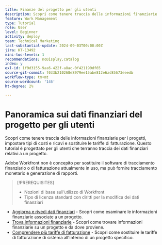 ```yaml
---
title: Finanze del progetto per gli utenti
description: Scopri come tenere traccia delle informazioni finanziarie per i progetti, impostare tipi di costi e ricavi e sostituire le tariffe di fatturazione.
feature: Work Management
type: Tutorial
role: User
level: Beginner
activity: deploy
team: Technical Marketing
last-substantial-update: 2024-09-03T00:00:00Z
jira: KT-13492
mini-toc-levels: 1
recommendations: noDisplay,catalog
index: y
exl-id: 1f9d3155-9aa6-422f-a8ac-0f421199df65
source-git-commit: f033b210268e8979ee15abe812e6ad85673eeedb
workflow-type: tm+mt
source-wordcount: '146'
ht-degree: 2%

---
```


# Panoramica sui dati finanziari del progetto per gli utenti

Scopri come tenere traccia delle informazioni finanziarie per i progetti, impostare tipi di costi e ricavi e sostituire le tariffe di fatturazione. Questo tutorial è progettato per gli utenti che terranno traccia dei dati finanziari relativi a un progetto.

Adobe Workfront non è concepito per sostituire il software di tracciamento finanziario o di fatturazione attualmente in uso, ma può fornire tracciamento monetario e generazione di rapporti.

>[!PREREQUISITES]
>
>* Nozioni di base sull’utilizzo di Workfront
>* Tipo di licenza standard con diritti per la modifica dei dati finanziari


* [Aggiorna e rivedi dati finanziari](update-and-review-finances.md) - Scopri come esaminare le informazioni finanziarie associate a un progetto.
* [Trova informazioni finanziarie](find-financial-information.md) - Scopri come trovare informazioni finanziarie su un progetto e da dove proviene.
* [Comprendere più tariffe di fatturazione](multiple-billing-rates.md) - Scopri come sostituire le tariffe di fatturazione di sistema all&#39;interno di un progetto specifico.
